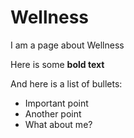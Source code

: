 # Wellness

I am a page about Wellness

Here is some **bold text**

And here is a list of bullets:

- Important point
- Another point
- What about me?

